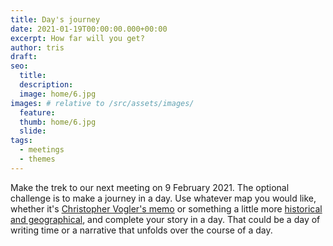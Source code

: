 ```yaml
---
title: Day's journey
date: 2021-01-19T00:00:00.000+00:00
excerpt: How far will you get?
author: tris
draft: 
seo:
  title:
  description:
  image: home/6.jpg
images: # relative to /src/assets/images/
  feature:
  thumb: home/6.jpg
  slide:
tags:
  - meetings
  - themes
---
```


Make the trek to our next meeting on 9 February 2021. The optional challenge is to make a journey in a day. Use whatever map you would like, whether it's [Christopher Vogler's memo](https://livingspirit.typepad.com/files/chris-vogler-memo-1.pdf) or something a little more [historical and geographical](https://www.bottesfordhistory.org.uk/content/catalogue_item/bottesford-local-history-archive/historic-maps-parish), and complete your story in a day. That could be a day of writing time or a narrative that unfolds over the course of a day.
